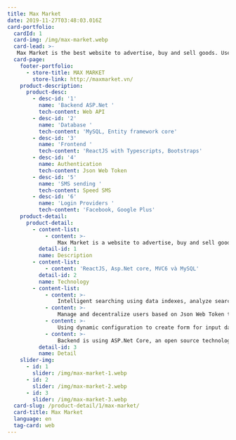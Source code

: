 ```yaml
---
title: Max Market
date: 2019-11-27T03:48:03.016Z
card-portfolio:
  cardId: 1
  card-img: /img/max-market.webp
  card-lead: >-
   Max Market is the best website to advertise, buy and sell goods. User can post their notice, and search for products...
  card-page:
    footer-portfolio:      
      - store-title: MAX MARKET
        store-link: http://maxmarket.vn/    
    product-description:
      product-desc:
        - desc-id: '1'
          name: 'Backend ASP.Net '
          tech-content: Web API
        - desc-id: '2'
          name: 'Database '
          tech-content: 'MySQL, Entity framework core'
        - desc-id: '3'
          name: 'Frontend '
          tech-content: 'ReactJS with Typescripts, Bootstraps'
        - desc-id: '4'
          name: Authentication
          tech-content: Json Web Token
        - desc-id: '5'
          name: 'SMS sending '
          tech-content: Speed SMS
        - desc-id: '6'
          name: 'Login Providers '
          tech-content: 'Facebook, Google Plus'
    product-detail:
      product-detail:
        - content-list:
            - content: >-
                Max Market is a website to advertise, buy and sell goods. User can post their notice, and search for products.
          detail-id: 1
          name: Description
        - content-list:
            - content: 'ReactJS, Asp.Net core, MVC6 và MySQL'
          detail-id: 2
          name: Technology
        - content-list:
            - content: >-
                Intelligent searching using data indexes, analyze search string to return the best results for users.
            - content: >-
                Manage and decentralize users based on Json Web Token to have flexible access.
            - content: >-
                Using dynamic configuration to create form for input data, it will help administrator to create form for users to post advertisement.
            - content: >-
                Backend is using ASP.Net Core, an open source technology with C#, can run on both Linux and Windows
          detail-id: 3
          name: Detail
    slider-img:
      - id: 1
        slider: /img/max-market-1.webp
      - id: 2
        slider: /img/max-market-2.webp
      - id: 3
        slider: /img/max-market-3.webp
  card-slug: /product-detail/1/max-market/
  card-title: Max Market
  language: en
  tag-card: web
---
```


